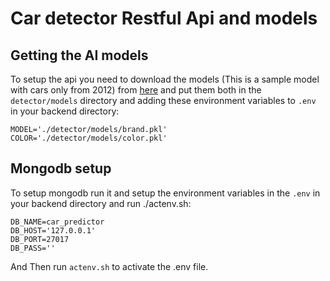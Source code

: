 # Car detector Restful Api and models

## Getting the AI models

To setup the api you need to download the models (This is a sample model with cars only from 2012) from [here](https://drive.google.com/drive/folders/1NJkb8YEb9degmIYAnoA9bfBKA--SC8qi?usp=sharing) and put them both in the `detector/models` directory and adding these environment variables to `.env` in your backend directory:

```
MODEL='./detector/models/brand.pkl'
COLOR='./detector/models/color.pkl'
```

## Mongodb setup

To setup mongodb run it and setup the environment variables in the `.env` in your backend directory and run ./actenv.sh:

```
DB_NAME=car_predictor
DB_HOST='127.0.0.1'
DB_PORT=27017
DB_PASS=''
```

And Then run `actenv.sh` to activate the .env file.
